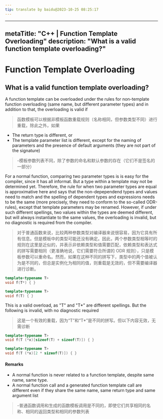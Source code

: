 ```yaml
---
tip: translate by baidu@2023-10-25 08:25:17
---
```

---

metaTitle: "C++ | Function Template Overloading"
description: "What is a valid function template overloading?"
-------------------------------------------------------------

# Function Template Overloading

## What is a valid function template overloading?

A function template can be overloaded under the rules for non-template function overloading (same name, but different parameter types) and in addition to that, the overloading is valid if

> 函数模板可以根据非模板函数重载规则（名称相同，但参数类型不同）进行重载，除此之外，如果

- The return type is different, or
- The template parameter list is different, except for the naming of parameters and the presence of default arguments (they are not part of the signature)

> -模板参数列表不同，除了参数的命名和默认参数的存在（它们不是签名的一部分）

For a normal function, comparing two parameter types is is easy for the compiler, since it has all informat. But a type within a template may not be determined yet. Therefore, the rule for when two parameter types are equal is approximative here and says that the non-depependend types and values need to match and the spelling of dependent types and expressions needs to be the same (more precisely, they need to conform to the so-called ODR-rules), except that template parameters may be renamed. However, if under such different spellings, two values within the types are deemed different, but will always instantiate to the same values, the overloading is invalid, but no diagnostic is required from the compiler.

> 对于普通函数来说，比较两种参数类型对编译器来说很容易，因为它具有所有信息。但是模板中的类型可能还没有确定。因此，两个参数类型相等时的规则在这里是近似的，并表示非依赖类型和值需要匹配，依赖类型和表达式的拼写需要相同（更准确地说，它们需要符合所谓的 ODR 规则），只是模板参数可以重命名。然而，如果在这种不同的拼写下，类型中的两个值被认为是不同的，但总是实例化为相同的值，则重载是无效的，但不需要编译器进行诊断。

```cpp
template<typename T>
void f(T*) { }

template<typename T>
void f(T) { }

```

This is a valid overload, as "T" and "T*" are different spellings. But the following is invalid, with no diagnostic required

> 这是一个有效的重载，因为“T”和“T*”是不同的拼写。但以下内容无效，无需诊断

```cpp
template<typename T>
void f(T (*x)[sizeof(T) + sizeof(T)]) { }

template<typename T>
void f(T (*x)[2 * sizeof(T)]) { }

```

#### Remarks

- A normal function is never related to a function template, despite same name, same type.
- A normal function call and a generated function template call are different even if they share the same name, same return type and same argument list

> -普通函数调用和生成的函数模板调用是不同的，即使它们共享相同的名称、相同的返回类型和相同的参数列表
